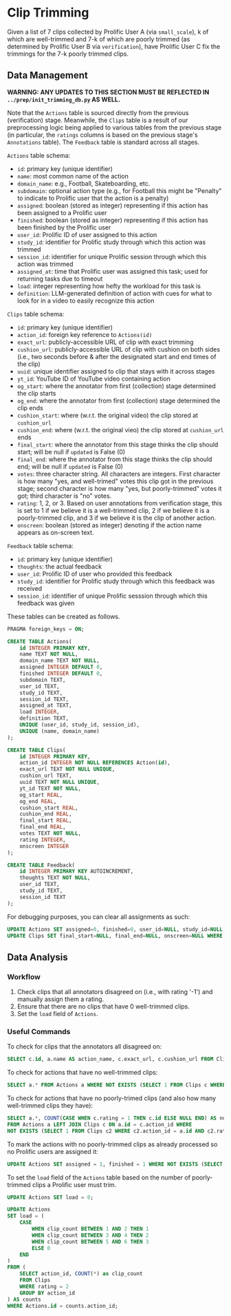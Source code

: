 # Clip Trimming

Given a list of 7 clips collected by Prolific User A (via `small_scale`), k of which are well-trimmed and 7-k of which are poorly trimmed (as determined by Prolific User B via `verification`), have Prolific User C fix the trimmings for the 7-k poorly trimmed clips.

## Data Management

**WARNING: ANY UPDATES TO THIS SECTION MUST BE REFLECTED IN `../prep/init_trimming_db.py` AS WELL.**

Note that the `Actions` table is sourced directly from the previous (verification) stage. Meanwhile, the `Clips` table is a result of our preprocessing logic being applied to various tables from the previous stage (in particular, the `ratings` columns is based on the previous stage's `Annotations` table). The `Feedback` table is standard across all stages.

`Actions` table schema:
- `id`: primary key (unique identifier)
- `name`: most common name of the action
- `domain_name`: e.g., Football, Skateboarding, etc.
- `subdomain`: optional action type (e.g., for Football this might be "Penalty" to indicate to Prolific user that the action is a penalty)
- `assigned`: boolean (stored as integer) representing if this action has been assigned to a Prolific user
- `finished`: boolean (stored as integer) representing if this action has been finished by the Prolific user
- `user_id`: Prolific ID of user assigned to this action
- `study_id`: identifier for Prolific study through which this action was trimmed
- `session_id`: identifier for unique Prolific session through which this action was trimmed
- `assigned_at`: time that Prolific user was assigned this task; used for returning tasks due to timeout
- `load`: integer representing how hefty the workload for this task is
- `definition`: LLM-generated definition of action with cues for what to look for in a video to easily recognize this action

`Clips` table schema:
- `id`: primary key (unique identifier)
- `action_id`: foreign key reference to `Actions(id)`
- `exact_url`: publicly-accessible URL of clip with exact trimming
- `cushion_url`: publicly-accessible URL of clip with cushion on both sides (i.e., two seconds before & after the designated start and end times of the clip)
- `uuid`: unique identifier assigned to clip that stays with it across stages
- `yt_id`: YouTube ID of YouTube video containing action
- `og_start`: where the annotator from first (collection) stage determined the clip starts
- `og_end`: where the annotator from first (collection) stage determined the clip ends
- `cushion_start`: where (w.r.t. the original video) the clip stored at `cushion_url` 
- `cushion_end`: where (w.r.t. the original vieo) the clip stored at `cushion_url` ends
- `final_start`: where the annotator from this stage thinks the clip should start; will be null if `updated` is False (0)
- `final_end`: where the annotator from this stage thinks the clip should end; will be null if `updated` is False (0)
- `votes`: three character string. All characters are integers. First character is how many "yes, and well-trimed" votes this clip got in the previous stage; second character is how many "yes, but poorly-trimmed" votes it got; third character is "no" votes.
- `rating`: 1, 2, or 3. Based on user annotations from verification stage, this is set to 1 if we believe it is a well-trimmed clip, 2 if we believe it is a poorly-trimmed clip, and 3 if we believe it is the clip of another action.
- `onscreen`: boolean (stored as integer) denoting if the action name appears as on-screen text.

`Feedback` table schema:

- `id`: primary key (unique identifier)
- `thoughts`: the actual feedback
- `user_id`: Prolific ID of user who provided this feedback
- `study_id`: identifier for Prolific study through which this feedback was received
- `session_id`: identifier of unique Prolific sesssion through which this feedback was given

These tables can be created as follows.

```sql
PRAGMA foreign_keys = ON;

CREATE TABLE Actions(
    id INTEGER PRIMARY KEY,
    name TEXT NOT NULL,
    domain_name TEXT NOT NULL,
    assigned INTEGER DEFAULT 0,
    finished INTEGER DEFAULT 0,
    subdomain TEXT,
    user_id TEXT,
    study_id TEXT,
    session_id TEXT,
    assigned_at TEXT,
    load INTEGER,
    definition TEXT,
    UNIQUE (user_id, study_id, session_id),
    UNIQUE (name, domain_name)
);

CREATE TABLE Clips(
    id INTEGER PRIMARY KEY,
    action_id INTEGER NOT NULL REFERENCES Action(id),
    exact_url TEXT NOT NULL UNIQUE,
    cushion_url TEXT,
    uuid TEXT NOT NULL UNIQUE,
    yt_id TEXT NOT NULL,
    og_start REAL,
    og_end REAL,
    cushion_start REAL,
    cushion_end REAL,
    final_start REAL,
    final_end REAL,
    votes TEXT NOT NULL,
    rating INTEGER,
    onscreen INTEGER
);

CREATE TABLE Feedback(
    id INTEGER PRIMARY KEY AUTOINCREMENT,
    thoughts TEXT NOT NULL,
    user_id TEXT,
    study_id TEXT,
    session_id TEXT
);
```

For debugging purposes, you can clear all assignments as such:
```sql
UPDATE Actions SET assigned=0, finished=0, user_id=NULL, study_id=NULL, session_id=NULL, assigned_at=NULL WHERE user_id='tantan';
UPDATE Clips SET final_start=NULL, final_end=NULL, onscreen=NULL WHERE onscreen IS NOT NULL;
```

## Data Analysis

### Workflow

1. Check clips that all annotators disagreed on (i.e., with rating '-1') and manually assign them a rating.
2. Ensure that there are no clips that have 0 well-trimmed clips.
3. Set the `load` field of `Actions`.

### Useful Commands

To check for clips that the annotators all disagreed on:
```sql
SELECT c.id, a.name AS action_name, c.exact_url, c.cushion_url FROM Clips c JOIN Actions a ON c.action_id = a.id WHERE c.rating='-1';
```

To check for actions that have no well-trimmed clips:
```sql
SELECT a.* FROM Actions a WHERE NOT EXISTS (SELECT 1 FROM Clips c WHERE c.action_id = a.id AND c.rating = 1);
```

To check for actions that have no poorly-trimed clips (and also how many well-trimmed clips they have):
```sql
SELECT a.*, COUNT(CASE WHEN c.rating = 1 THEN c.id ELSE NULL END) AS num_good_clips 
FROM Actions a LEFT JOIN Clips c ON a.id = c.action_id WHERE 
NOT EXISTS (SELECT 1 FROM Clips c2 WHERE c2.action_id = a.id AND c2.rating = 2) GROUP BY a.id;
```

To mark the actions with no poorly-trimmed clips as already processed so no Prolific users are assigned it:
```sql
UPDATE Actions SET assigned = 1, finished = 1 WHERE NOT EXISTS (SELECT 1 FROM Clips c WHERE c.action_id = Actions.id AND c.rating = 2);
```

To set the `load` field of the `Actions` table based on the number of poorly-trimmed clips a Prolific user must trim.
```sql
UPDATE Actions SET load = 0;

UPDATE Actions
SET load = (
    CASE
        WHEN clip_count BETWEEN 1 AND 2 THEN 1
        WHEN clip_count BETWEEN 3 AND 4 THEN 2
        WHEN clip_count BETWEEN 5 AND 6 THEN 3
        ELSE 0
    END
)
FROM (
    SELECT action_id, COUNT(*) as clip_count
    FROM Clips
    WHERE rating = 2
    GROUP BY action_id
) AS counts
WHERE Actions.id = counts.action_id;
```
